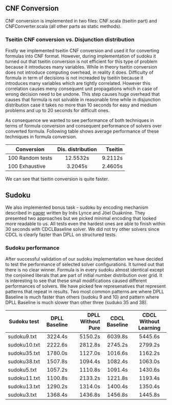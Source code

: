 
## CNF Conversion

CNF conversion is implemented in two files: CNF.scala (tseitin part) and CNFConverter.scala (all other parts as static methods). 

### Tseitin CNF conversion vs. Disjunction distribution

Firstly we implemented tseitin CNF conversion and used it for converting formulas into CNF format. 
However, during implementation of sudoku it turned out that tseitin conversion is not efficient for this type of problem because it introduces many variables. 
While in theory tseitin conversion does not introduce computing overhead, in reality it does.
Difficulty of formula in term of decisions is not increaded by tseitin because it introduces many variables which are tightly correlated. 
However this correlation causes meny consequent unit propagations which in case of wrong decision need to be undone. 
This step causes huge overhead that causes that formula is not solvable in reasonable time while in disjunction distribution case it takes no more than 10 seconds for easy and medium problems and up to 20 seconds for difficult ones. 

As consequence we wanted to see performance of both techniques in terms of formula conversion and consequent performance of solvers over converted formula.
Following table shows average performance of these techniques in formula conversion.

| Conversion        | Dis. distribution   | Tseitin   |
| ----------------- |:-------------------:| ---------:|
| 100 Random tests  | 12.5532s            | 9.2112s   |
| 100 Exhaustive    | 3.2045s             | 2.4605s   |

We can see that tseitin conversion is quite faster. 


## Sudoku

We also implemented bonus task - sudoku by encoding mechanism described in [paper](https://pdfs.semanticscholar.org/535d/06391275618a7b913d1c98a1353286db8d74.pdf) written by Inês Lynce and Jöel Ouaknine. They presented two approaches but we picked minimal encoding that looked more readable to us. All tests even the hardest ones are able to finish within 30 seconds with CDCLBaseline solver. We did not try other solvers since CDCL is clearly faster than DPLL on structured tests.

### Sudoku performance

After successful validation of our sudoku implementation we have decided to test the performance of selected solver configurations. It turned out that there is no clear winner. Formula is in every sudoku almost identical except the conjoined literals that are part of initial number distribution over grid. It is interesting to see that these small modifications caused different performances of solvers. We have picked few represenatives that represent patterns that repeat in results. Two most common patterns are where DPLL Baseline is much faster than others (sudoku 9 and 10) and pattern where DPLL Baseline is much slower than other three (suduko 35 and 38). 

| Sudoku test        | DPLL Baseline   | DPLL Without Pure   | CDCL Baseline | CDCL Without Learning |
| ------------------ |:---------------:| ------------------:|:-------------:|:----------------------:|
| sudoku9.txt        | 3224.4s         | 5150.2s            | 6039.8s       | 5445.6s                |
| sudoku10.txt       | 2222.6s         | 2812.8s            | 2745.2s       | 2799.2s                |
| sudoku35.txt       | 1780.0s         | 1127.0s            | 1016.6s       | 1162.2s                |
| sudoku38.txt       | 1507.8s         | 1094.4s            | 1082.4s       | 1063.0s                |
| sudoku5.txt        | 1057.2s         | 1110.8s            | 1091.4s       | 1430.6s                |
| sudoku11.txt       | 1100.8s         | 2133.2s            | 1221.8s       | 1193.4s                |
| sudoku13.txt       | 1290.2s         | 1314.0s            | 1400.4s       | 1350.4s                |
| sudoku3.txt        | 1368.4s         | 1436.8s            | 1456.8s       | 1445.8s                |

